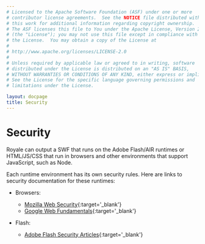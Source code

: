 ```yaml
---
# Licensed to the Apache Software Foundation (ASF) under one or more
# contributor license agreements.  See the NOTICE file distributed with
# this work for additional information regarding copyright ownership.
# The ASF licenses this file to You under the Apache License, Version 2.0
# (the "License"); you may not use this file except in compliance with
# the License.  You may obtain a copy of the License at
# 
# http://www.apache.org/licenses/LICENSE-2.0
# 
# Unless required by applicable law or agreed to in writing, software
# distributed under the License is distributed on an "AS IS" BASIS,
# WITHOUT WARRANTIES OR CONDITIONS OF ANY KIND, either express or implied.
# See the License for the specific language governing permissions and
# limitations under the License.

layout: docpage
title: Security
---
```


# Security

Royale can output a SWF that runs on the Adobe Flash/AIR runtimes or HTML/JS/CSS that run in browsers and other environments that support JavaScript, such as Node.

Each runtime environment has its own security rules. Here are links to security documentation for these runtimes:

* Browsers:
    * [Mozilla Web Security](https://developer.mozilla.org/en-US/docs/Web/Security){:target='_blank'}
    * [Google Web Fundamentals](https://developers.google.com/web/fundamentals/security/){:target='_blank'}

* Flash:
    * [Adobe Flash Security Articles](https://www.adobe.com/devnet/flashplayer/security.html){:target='_blank'}



